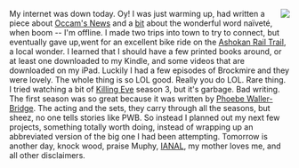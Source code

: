 <img src="http://scripting.com/images/2017/06/23/mrNatural.png" border="0" align="right">My internet was down today. Oy! I was just warming up, had written a piece about <a href="http://scripting.com/2020/09/22/123759.html?title=weNeedOccamsNews">Occam's News</a> and a <a href="http://scripting.com/2020/09/22.html#a125519">bit</a> about the wonderful word naïveté, when boom -- I'm offline. I made two trips into town to try to connect, but eventually gave up,went for an excellent bike ride on the <a href="https://ashokanrailtrail.com/">Ashokan Rail Trail</a>, a local wonder. I learned that I should have a few printed books around, or at least one downloaded to my Kindle, and some videos that are downloaded on my iPad. Luckily I had a few episodes of Brockmire and they were lovely. The whole thing is so LOL good. Really you do LOL. Rare thing. I tried watching a bit of <a href="https://en.wikipedia.org/wiki/Killing_Eve">Killing Eve</a> season 3, but it's garbage. Bad writing. The first season was so great because it was written by <a href="https://en.wikipedia.org/wiki/Phoebe_Waller-Bridge">Phoebe Waller-Bridge</a>. The acting and the sets, they carry through all the seasons, but sheez, no one tells stories like PWB. So instead I planned out my next few projects, something totally worth doing, instead of wrapping up an abbreviated version of the big one I had been attempting. Tomorrow is another day, knock wood, praise Muphy, <a href="https://en.wikipedia.org/wiki/IANAL#:~:text=IANAL%20is%20a%20Usenet%20and,particular%20addressee%20of%20their%20remarks.">IANAL</a>, my mother loves me, and all other disclaimers. 
